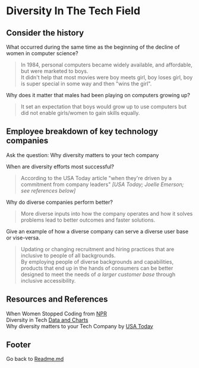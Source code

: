 # Diversity In The Tech Field

## Consider the history

What occurred during the same time as the beginning of the decline of women in computer science?

> In 1984, personal computers became widely available, and affordable, but were marketed to boys.  
> It didn't help that most movies were boy meets girl, boy loses girl, boy is super special in some way and then "wins the girl".

Why does it matter that males had been playing on computers growing up?

> It set an expectation that boys would grow up to use computers but did not enable girls/women to gain skills equally.

## Employee breakdown of key technology companies

Ask the question: Why diversity matters to your tech company

When are diversity efforts most successful?

> According to the USA Today article "when they're driven by a commitment from company leaders" *[USA Today; Joelle Emerson; see references below]*

Why do diverse companies perform better?

> More diverse inputs into how the company operates and how it solves problems lead to better outcomes and faster solutions.

Give an example of how a diverse company can serve a diverse user base or vise-versa.

> Updating or changing recruitment and hiring practices that are inclusive to people of all backgrounds.  
> By employing people of diverse backgrounds and capabilities, products that end up in the hands of consumers can be better designed to meet the needs of *a larger customer base* through inclusive accessibility.  

## Resources and References

When Women Stopped Coding from [NPR](https://www.npr.org/sections/money/2014/10/21/357629765/when-women-stopped-coding)  
Diversity in Tech [Data and Charts](https://informationisbeautiful.net/visualizations/diversity-in-tech/)  
Why diversity matters to your Tech Company by [USA Today](https://www.usatoday.com/story/tech/columnist/2015/07/21/why-diversity-matters-your-tech-company/30419871/)  

## Footer

Go back to [Readme.md](../README.html)  
